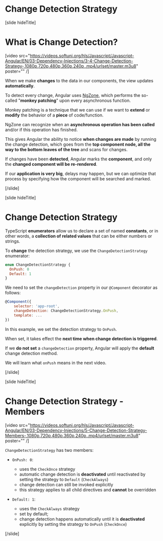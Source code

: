 # Change Detection Strategy

[slide hideTitle]

# What is Change Detection?

[video src="https://videos.softuni.org/hls/Javascript/Javascript-Angular/EN/03-Dependency-Injections/3-4-Change-Detection-Strategy-,1080p,720p,480p,360p,240p,.mp4/urlset/master.m3u8" poster="" /]

When we make **changes** to the data in our components, the view updates **automatically**.

To detect every change, Angular uses [NgZone](https://angular.io/guide/zone), which performs the so-called "**monkey patching**" upon every asynchronous function.

Monkey patching is a technique that we can use if we want to **extend** or **modify** the behavior of a **piece** of code/function.

NgZone can recognize when an **asynchronous operation has been called** and/or if this operation has finished. 

This gives Angular the ability to notice **when changes are made** by running the change detection, which goes from the **top component node, all the way to the bottom leaves of the tree** and scans for changes.

If changes have been **detected**, Angular marks the **component**, and only the **changed component will be re-rendered**.

If our **application is very big**, delays may happen, but we can optimize that process by specifying how the component will be searched and marked. 

[/slide]

[slide hideTitle]

# Change Detection Strategy

TypeScript **enumerators** allow us to declare a set of named **constants**, or in other words, a **collection of related values** that can be either numbers or strings.

To **change** the detection strategy, we use the `ChangeDetectionStrategy` enumerator:

```js
enum ChangeDetectionStrategy {
  OnPush: 0
  Default: 1
}
```

We need to set the `changeDetection` property in our `@Component` decorator as follows:

```js
@Component({
    selector: 'app-root',
    changeDetection: ChangeDetectionStrategy.OnPush,
    template: ...
})
```

In this example, we set the detection strategy to `OnPush`.

When set, it takes effect the **next time when change detection is triggered**.

If we **do not set** a `changeDetection` property, Angular will apply the **default** change detection method.

We will learn what `onPush` means in the next video.

[/slide]

[slide hideTitle]

# Change Detection Strategy - Members

[video src="https://videos.softuni.org/hls/Javascript/Javascript-Angular/EN/03-Dependency-Injections/5-Change-Detection-Strategy-Members-,1080p,720p,480p,360p,240p,.mp4/urlset/master.m3u8" poster="" /]

`ChangeDetectionStrategy` has two members:

- `OnPush: 0`:
  - uses the `CheckOnce` strategy
  - automatic change detection is **deactivated** until reactivated by setting the strategy to `Default` (`CheckAlways`)
  - change detection can still be invoked explicitly
  - this strategy applies to all child directives and **cannot** be overridden
  
- `Default: 1`:
  - uses the `CheckAlways` strategy
  - set by default;
  - change detection happens automatically until it is **deactivated** explicitly by setting the strategy to `OnPush` (`CheckOnce`)

[/slide]

